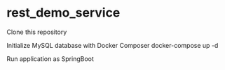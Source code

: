 # rest_demo_service
Clone this repository

Initialize MySQL database with Docker Composer
docker-compose up -d
  
  Run application as SpringBoot
